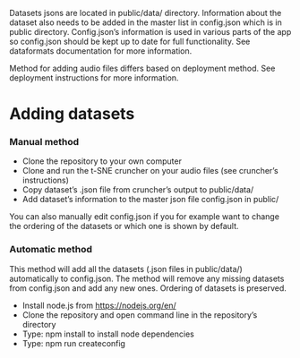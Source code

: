 Datasets jsons are located in public/data/ directory. Information about the dataset also needs to be added in the master list in config.json which is in public directory. Config.json’s information is used in various parts of the app so config.json should be kept up to date for full functionality. See dataformats documentation for more information.

Method for adding audio files differs based on deployment method. See deployment instructions for more information.

# Adding datasets

### Manual method

- Clone the repository to your own computer
- Clone and run the t-SNE cruncher on your audio files (see cruncher’s instructions)
- Copy dataset’s .json file from cruncher’s output to public/data/
- Add dataset’s information to the master json file config.json in public/

You can also manually edit config.json if you for example want to change the ordering of the datasets or which one is shown by default.

### Automatic method

This method will add all the datasets (.json files in public/data/) automatically to config.json. The method will remove any missing datasets from config.json and add any new ones. Ordering of datasets is preserved.

- Install node.js from https://nodejs.org/en/
- Clone the repository and open command line in the repository’s directory
- Type: npm install to install node dependencies
- Type: npm run createconfig


